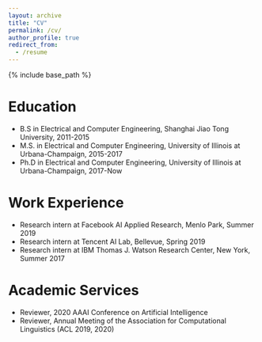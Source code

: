 ```yaml
---
layout: archive
title: "CV"
permalink: /cv/
author_profile: true
redirect_from:
  - /resume
---
```


{% include base_path %}

Education
======
* B.S in Electrical and Computer Engineering, Shanghai Jiao Tong University, 2011-2015
* M.S. in Electrical and Computer Engineering, University of Illinois at Urbana-Champaign, 2015-2017
* Ph.D in Electrical and Computer Engineering, University of Illinois at Urbana-Champaign, 2017-Now

Work Experience
======
* Research intern at Facebook AI Applied Research, Menlo Park, Summer 2019
* Research intern at Tencent AI Lab, Bellevue, Spring 2019
* Research intern at IBM Thomas J. Watson Research Center, New York, Summer 2017
  
Academic Services
======
* Reviewer, 2020 AAAI Conference on Artificial Intelligence
* Reviewer, Annual Meeting of the Association for Computational Linguistics (ACL 2019, 2020) 

